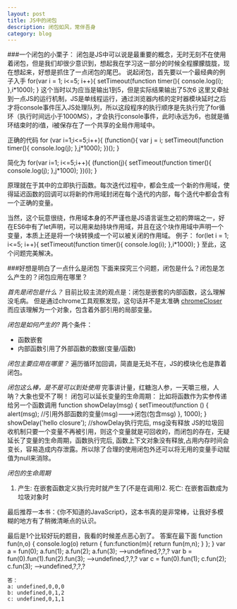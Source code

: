 ```yaml
---
layout: post
title: JS中的闭包
description: 闭包如风，常伴吾身
category: blog
---
```



###一个闭包的小栗子：
闭包是JS中可以说是最重要的概念，无时无刻不在使用着闭包，但是我们却很少意识到，想起我在学习这一部分的时候全程朦朦胧胧，现在想起来，好想是抓住了一点闭包的尾巴。
说起闭包，首先要以一个最经典的例子入手
		for(var i = 1; i<=5; i++){
			setTimeout(function timer(){
				console.log(i);
		},i*1000);
	}
这个当时以为应当是输出1到5，但是实际结果输出了5次6
这里又牵扯到一点JS的运行机制，JS是单线程运行，通过浏览器内核的定时器模块延时之后才将console事件压入JS处理队列，所以这段程序的执行顺序是先执行完了for循环（执行时间远小于1000MS），才会执行console事件，此时i永远为6，也就是循环结束时的i值，i被保存在了一个共享的全局作用域中。

正确的代码
	for (var i=1;i<=5;i++){
		(function(){
			var j = i;
				setTimeout(function timer(){
					console.log(j);
				},j*1000);
		})();
	}

简化为
	for(var i=1; i<=5;i++){
		(function(j){
			setTimeout(function timer(){
				console.log(j);
			},j*1000);
		})(i);
	}

原理就在于其中的立即执行函数。每次迭代过程中，都会生成一个新的作用域，使得延迟函数的回调可以将新的作用域封闭在每个迭代的内部，每个迭代中都会含有一个正确的变量。

当然，这个玩意很绕，作用域本身的不严谨也是JS语言诞生之初的弊端之一，好在ES6中有了let声明，可以用来劫持块作用域，并且在这个块作用域中声明一个变量，本质上还是将一个块转换成一个可以被关闭的作用域。
例子：
	for(let i = 1; i<=5; i++){
		setTimeout(function timer(){
			console.log(i);
		},i*1000);
	}
至此，这个问题完美解决。


###好想是明白了一点什么是闭包
下面来探究三个问题，闭包是什么？闭包是怎么产生的？闭包应用在哪里？

<em>首先是闭包是什么？</em>
目前比较主流的观点是：闭包是嵌套的内部函数，这么理解没毛病。
但是通过chrome工具观察发现，这句话并不是太准确
[chromeCloser](/imgs/chromecloser.png)
而应该理解为一个对象，包含着外部引用的局部变量。

<em>闭包是如何产生的?</em>
两个条件：
<ul>
	<li>函数嵌套</li>
	<li>内部函数引用了外部函数的数据(变量/函数)</li>
</ul>

<em>闭包主要应用在哪里？</em>
遍历循环加回调，简直是无处不在，JS的模块化也是靠着闭包。


<em>闭包这么棒，是不是可以到处使用</em>
完事讲计量，红糖泡人参，一天嚼三根，人呐？大象也受不了啊！
闭包可以延长变量的生命周期：
比如将函数作为实参传递给另一个函数调用
    function showDelay(msg) {
        setTimeout(function () {
            alert(msg);         //引用外部函数的变量(msg)--->闭包(包含msg)
        }, 1000);
    }
    showDelay('hello closure');                               //showDelay执行完后, msg没有释放
JS的垃圾回收机制只要一个变量不再被引用，则这个变量就是可回收的，而闭包的存在，无疑延长了变量的生命周期，函数执行完后, 函数上下文对象没有释放,占用内存时间会变长，容易造成内存泄露。所以除了合理的使用闭包外还可以将无用的变量手动赋值为null来消除。

<em>闭包的生命周期</em>
1. 产生: 在嵌套函数定义执行完时就产生了(不是在调用)2. 死亡: 在嵌套函数成为垃圾对象时


最后推荐一本书：《你不知道的JavaScript》，这本书真的是非常棒，让我好多模糊的地方有了稍微清晰点的认识。

最后是1个比较好玩的题目，我看的时候差点恶心到了。
答案在最下面
function fun(n,o) {
        console.log(o)
        return {
            fun:function(m){
                return fun(m,n);
            }
        };
    }
    var a = fun(0);  a.fun(1);  a.fun(2);  a.fun(3);    -->undefined,?,?,?
    var b = fun(0).fun(1).fun(2).fun(3);     -->undefined,?,?,?
    var c = fun(0).fun(1);  c.fun(2);  c.fun(3);    -->undefined,?,?,?


































    答：
    a: undefined,0,0,0
    b: undefined,0,1,2
    c: undefined,0,1,1





